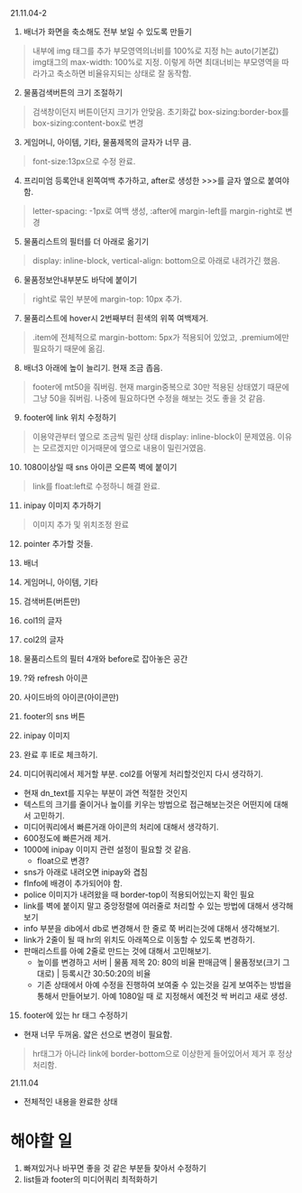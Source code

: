21.11.04-2

1. 배너가 화면을 축소해도 전부 보일 수 있도록 만들기
  > 내부에 img 태그를 추가
  > 부모영역의너비를 100%로 지정 h는 auto(기본값)
  > img태그의 max-width: 100%로 지정.
  이렇게 하면 최대너비는 부모영역을 따라가고 축소하면 비율유지되는 상태로 잘 동작함.

2. 물품검색버튼의 크기 조절하기
  > 검색창이던지 버튼이던지 크기가 안맞음.
  > 초기화값 box-sizing:border-box를 box-sizing:content-box로 변경

3. 게임머니, 아이템, 기타, 물품제목의 글자가 너무 큼.
  > font-size:13px으로 수정 완료.

4. 프리미엄 등록안내 왼쪽여백 추가하고, after로 생성한 >>>를 글자 옆으로 붙여야 함.
  > letter-spacing: -1px로 여백 생성, :after에 margin-left를 margin-right로 변경

5. 물품리스트의 필터를 더 아래로 옮기기
  > display: inline-block, vertical-align: bottom으로 아래로 내려가긴 했음.

6. 물품정보안내부분도 바닥에 붙이기
  > right로 묶인 부분에 margin-top: 10px 추가.

7. 물품리스트에 hover시 2번째부터 흰색의 위쪽 여백제거.
  > .item에 전체적으로 margin-bottom: 5px가 적용되어 있었고,
  .premium에만 필요하기 때문에 옮김.

8. 배너3 아래에 높이 늘리기. 현재 조금 좁음.
  > footer에 mt50을 줘버림.
  > 현재 margin중복으로 30만 적용된 상태였기 때문에 그냥 50을 줘버림.
  > 나중에 필요하다면 수정을 해보는 것도 좋을 것 같음.

9. footer에 link 위치 수정하기
  > 이용약관부터 옆으로 조금씩 밀린 상태
  > display: inline-block이 문제였음.
  > 이유는 모르겠지만 이거때문에 옆으로 내용이 밀린거였음.

10. 1080이상일 때 sns 아이콘 오른쪽 벽에 붙이기
  > link를 float:left로 수정하니 해결 완료.

11. inipay 이미지 추가하기
  > 이미지 추가 및 위치조정 완료

12. pointer 추가할 것들.
  1. 배너
  2. 게임머니, 아이템, 기타
  3. 검색버튼(버튼만)
  4. col1의 글자
  5. col2의 글자
  6. 물품리스트의 필터 4개와 before로 잡아놓은 공간
  7. ?와 refresh 아이콘
  8. 사이드바의 아이콘(아이콘만)
  9. footer의 sns 버튼
  10. inipay 이미지

13. 완료 후 IE로 체크하기.
14. 미디어쿼리에서 제거할 부분. col2를 어떻게 처리할것인지 다시 생각하기.
  - 현재 dn_text를 지우는 부분이 과연 적절한 것인지
  - 텍스트의 크기를 줄이거나 높이를 키우는 방법으로 접근해보는것은 어떤지에 대해서 고민하기.
  - 미디어쿼리에서 빠른거래 아이콘의 처리에 대해서 생각하기.
  - 600정도에 빠른거래 제거.
  - 1000에 inipay 이미지 관련 설정이 필요할 것 같음.
    - float으로 변경?
  - sns가 아래로 내려오면 inipay와 겹침
  - fInfo에 배경이 추가되어야 함.
  - police 이미지가 내려왔을 때 border-top이 적용되어있는지 확인 필요
  - link를 벽에 붙이지 말고 중앙정렬에 여러줄로 처리할 수 있는 방법에 대해서 생각해보기
  - info 부분을 dib에서 db로 변경해서 한 줄로 쭉 버리는것에 대해서 생각해보기.
  - link가 2줄이 될 때 hr의 위치도 아래쪽으로 이동할 수 있도록 변경하기.
  - 판매리스트를 아예 2줄로 만드는 것에 대해서 고민해보기.
    - 높이를 변경하고 서버 | 물품 제목 20: 80의 비율
  판매금액 | 물품정보(크기 그대로) | 등록시간 30:50:20의 비율
    - 기존 상태에서 아예 수정을 진행하여 보여줄 수 있는것을 길게 보여주는 방법을 통해서 만들어보기.
    아예 1080일 때 로 지정해서 예전것 싹 버리고 새로 생성.
15. footer에 있는 hr 태그 수정하기
  - 현재 너무 두꺼움. 얇은 선으로 변경이 필요함.
  > hr태그가 아니라 link에 border-bottom으로 이상한게 들어있어서 제거 후 정상 처리함.


21.11.04
* 전체적인 내용을 완료한 상태
# 해야할 일
1. 빠져있거나 바꾸면 좋을 것 같은 부분들 찾아서 수정하기
2. list들과 footer의 미디어쿼리 최적화하기